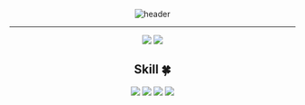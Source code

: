 <div align="center">

![header](https://capsule-render.vercel.app/api?type=slice&color=auto&height=200&section=header&text=Welcome&desc=RE-Heat%20Github&fontSize=60&rotate=14&fontAlignY=25&fontAlign=75&descAlignY=43&descAlign=80&&animation=twinkling)
  
  ---
  
  <img src="https://github-readme-stats.vercel.app/api?username=RE-Heat&show_icons=true&theme=radical">
  <img src="https://github-readme-stats.vercel.app/api/top-langs/?username=RE-Heat&theme=dracula&exclude_repo=Computer-Science-Engineering,clone-web-scrapper&hide=Procfile&layout=compact&langs_count=8"/>

  

  

  <!--기술스택-->
  ## Skill :four_leaf_clover:
  <!--프론트-->
  <!--백-->
  <!--언어 및 툴 -->
   <img src="https://img.shields.io/badge/Java-007396?style=flat&logo=Java&logoColor=white"/>
   <img src="https://img.shields.io/badge/JavaScript-F7DF1E?style=flat&logo=JavaScript&logoColor=white"/>
   <img src="https://img.shields.io/badge/Spring-6DB33F?style=flat&logo=Spring&logoColor=white"/>
   <img src="https://img.shields.io/badge/Spring_Boot-6DB33F?style=flat&logo=SpringBoot&logoColor=white"/>

<br/><br/> 

  <!--백-->
  <br/>  

  <br>
 
</div>

